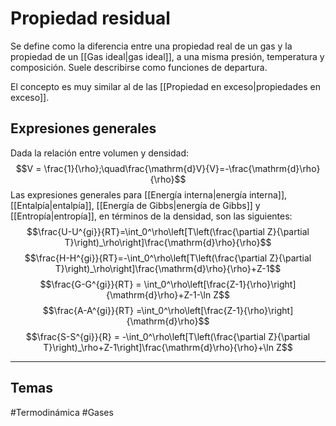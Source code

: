 # Propiedad residual

Se define como la diferencia entre una propiedad real de un gas y la propiedad de un [[Gas ideal|gas ideal]], a una misma presión, temperatura y composición. Suele describirse como funciones de departura. 

El concepto es muy similar al de las [[Propiedad en exceso|propiedades en exceso]].

## Expresiones generales
Dada la relación entre volumen y densidad:
$$V = \frac{1}{\rho};\quad\frac{\mathrm{d}V}{V}=-\frac{\mathrm{d}\rho}{\rho}$$
Las expresiones generales para [[Energía interna|energía interna]], [[Entalpía|entalpía]], [[Energía de Gibbs|energía de Gibbs]] y [[Entropía|entropía]], en términos de la densidad, son las siguientes: 
$$\frac{U-U^{gi}}{RT}=\int_0^\rho\left[T\left(\frac{\partial Z}{\partial T}\right)_\rho\right]\frac{\mathrm{d}\rho}{\rho}$$
$$\frac{H-H^{gi}}{RT}=-\int_0^\rho\left[T\left(\frac{\partial Z}{\partial T}\right)_\rho\right]\frac{\mathrm{d}\rho}{\rho}+Z-1$$
$$\frac{G-G^{gi}}{RT} = \int_0^\rho\left[\frac{Z-1}{\rho}\right]{\mathrm{d}\rho}+Z-1-\ln Z$$
$$\frac{A-A^{gi}}{RT} =\int_0^\rho\left[\frac{Z-1}{\rho}\right]{\mathrm{d}\rho}$$
$$\frac{S-S^{gi}}{R} = -\int_0^\rho\left[T\left(\frac{\partial Z}{\partial T}\right)_\rho+Z-1\right]\frac{\mathrm{d}\rho}{\rho}+\ln Z$$

--------
## Temas
#Termodinámica
#Gases